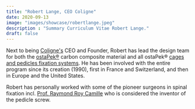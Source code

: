 ```yaml
---
title: "Robert Lange, CEO Coligne"
date: 2020-09-13
image: "images/showcase/robertlange.jpeg"
description : "Summary Curriculum Vitae Robert Lange."
draft: false
---
```


Next to being [Coligne's](http://www.coligne.com/international/home.html) CEO and Founder, Robert has lead the design team for both the [ostaPek®](https://spinenuances.com/ostapek) carbon composite material and all ostaPek® [cages and pedicles fixation systems](https://spinenuances.com/products). 
He has been involved with the entire program since its creation (1990), first in France and Switzerland, and then in Europe and the United States.

Robert has personally worked with some of the pioneer surgeons in spinal fixation incl. [Prof. Raymond Roy Camille](https://de.wikipedia.org/wiki/Raymond_Roy-Camille) 
who is considered the inventor of the pedicle screw.
<!-- and the Total En bloc Spondylectomy used for Vertebral Body Replacement surgery. -->


